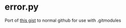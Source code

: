 # error.py
Port of [this gist](https://gist.github.com/Lord-Giganticus/db95058abbd54b198061902a4f6b6d7c) to normal github for use with .gitmodules
